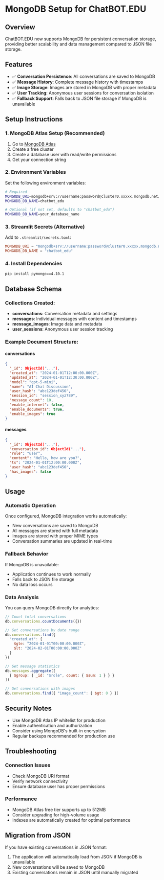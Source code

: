 # MongoDB Setup for ChatBOT.EDU

## Overview
ChatBOT.EDU now supports MongoDB for persistent conversation storage, providing better scalability and data management compared to JSON file storage.

## Features
- ✅ **Conversation Persistence**: All conversations are saved to MongoDB
- ✅ **Message History**: Complete message history with timestamps
- ✅ **Image Storage**: Images are stored in MongoDB with proper metadata
- ✅ **User Tracking**: Anonymous user sessions for conversation isolation
- ✅ **Fallback Support**: Falls back to JSON file storage if MongoDB is unavailable

## Setup Instructions

### 1. MongoDB Atlas Setup (Recommended)
1. Go to [MongoDB Atlas](https://www.mongodb.com/cloud/atlas)
2. Create a free cluster
3. Create a database user with read/write permissions
4. Get your connection string

### 2. Environment Variables
Set the following environment variables:

```bash
# Required
MONGODB_URI=mongodb+srv://username:password@cluster0.xxxxx.mongodb.net/?retryWrites=true&w=majority&appName=Cluster0
MONGODB_DB_NAME=chatbot_edu

# Optional (if not set, defaults to "chatbot_edu")
MONGODB_DB_NAME=your_database_name
```

### 3. Streamlit Secrets (Alternative)
Add to `.streamlit/secrets.toml`:

```toml
MONGODB_URI = "mongodb+srv://username:password@cluster0.xxxxx.mongodb.net/?retryWrites=true&w=majority&appName=Cluster0"
MONGODB_DB_NAME = "chatbot_edu"
```

### 4. Install Dependencies
```bash
pip install pymongo==4.10.1
```

## Database Schema

### Collections Created:
- **conversations**: Conversation metadata and settings
- **messages**: Individual messages with content and timestamps
- **message_images**: Image data and metadata
- **user_sessions**: Anonymous user session tracking

### Example Document Structure:

#### conversations
```json
{
  "_id": ObjectId("..."),
  "created_at": "2024-01-01T12:00:00.000Z",
  "updated_at": "2024-01-01T12:30:00.000Z",
  "model": "gpt-5-mini",
  "name": "AI Chat Discussion",
  "user_hash": "abc123def456",
  "session_id": "session_xyz789",
  "message_count": 10,
  "enable_internet": false,
  "enable_documents": true,
  "enable_images": true
}
```

#### messages
```json
{
  "_id": ObjectId("..."),
  "conversation_id": ObjectId("..."),
  "role": "user",
  "content": "Hello, how are you?",
  "ts": "2024-01-01T12:00:00.000Z",
  "user_hash": "abc123def456",
  "has_images": false
}
```

## Usage

### Automatic Operation
Once configured, MongoDB integration works automatically:
- New conversations are saved to MongoDB
- All messages are stored with full metadata
- Images are stored with proper MIME types
- Conversation summaries are updated in real-time

### Fallback Behavior
If MongoDB is unavailable:
- Application continues to work normally
- Falls back to JSON file storage
- No data loss occurs

### Data Analysis
You can query MongoDB directly for analytics:

```javascript
// Count total conversations
db.conversations.countDocuments({})

// Get conversations by date range
db.conversations.find({
  "created_at": {
    $gte: "2024-01-01T00:00:00.000Z",
    $lt: "2024-02-01T00:00:00.000Z"
  }
})

// Get message statistics
db.messages.aggregate([
  { $group: { _id: "$role", count: { $sum: 1 } } }
])

// Get conversations with images
db.conversations.find({ "image_count": { $gt: 0 } })
```

## Security Notes
- Use MongoDB Atlas IP whitelist for production
- Enable authentication and authorization
- Consider using MongoDB's built-in encryption
- Regular backups recommended for production use

## Troubleshooting

### Connection Issues
- Check MongoDB URI format
- Verify network connectivity
- Ensure database user has proper permissions

### Performance
- MongoDB Atlas free tier supports up to 512MB
- Consider upgrading for high-volume usage
- Indexes are automatically created for optimal performance

## Migration from JSON
If you have existing conversations in JSON format:
1. The application will automatically load from JSON if MongoDB is unavailable
2. New conversations will be saved to MongoDB
3. Existing conversations remain in JSON until manually migrated
